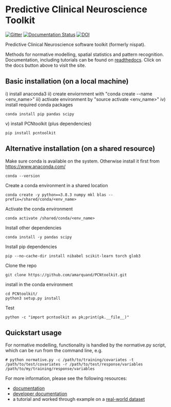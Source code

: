 # Predictive Clinical Neuroscience Toolkit
[![Gitter](https://badges.gitter.im/predictive-clinical-neuroscience/community.svg)](https://gitter.im/predictive-clinical-neuroscience/community?utm_source=badge&utm_medium=badge&utm_campaign=pr-badge) [![Documentation Status](https://readthedocs.org/projects/pcntoolkit/badge/?version=latest)](https://pcntoolkit.readthedocs.io/en/latest/?badge=latest) [![DOI](https://zenodo.org/badge/DOI/10.5281/zenodo.5207839.svg)](https://doi.org/10.5281/zenodo.5207839)


Predictive Clinical Neuroscience software toolkit (formerly nispat). 

Methods for normative modelling, spatial statistics and pattern recognition. Documentation, including tutorials can be found on [readthedocs](https://pcntoolkit.readthedocs.io/en/latest/). Click on the docs button above to visit the site. 

## Basic installation (on a local machine)

i) install anaconda3 ii) create enviornment with "conda create --name <env_name>" iii) activate environment by "source activate <env_name>" iv) install required conda packages

```
conda install pip pandas scipy
```

v) install PCNtoolkit (plus dependencies)

```
pip install pcntoolkit
```

## Alternative installation (on a shared resource)
Make sure conda is available on the system.
Otherwise install it first from https://www.anaconda.com/ 

```
conda --version
```

Create a conda environment in a shared location

```
conda create -y python==3.8.3 numpy mkl blas --prefix=/shared/conda/<env_name>
```

Activate the conda environment 

```
conda activate /shared/conda/<env_name>
```

Install other dependencies

```
conda install -y pandas scipy 
```

Install pip dependencies

```
pip --no-cache-dir install nibabel scikit-learn torch glob3 
```

Clone the repo

```
git clone https://github.com/amarquand/PCNtoolkit.git
```

install in the conda environment

```
cd PCNtoolkit/
python3 setup.py install
```

Test 
```
python -c "import pcntoolkit as pk;print(pk.__file__)"
```

## Quickstart usage

For normative modelling, functionality is handled by the normative.py script, which can be run from the command line, e.g.

```
# python normative.py -c /path/to/training/covariates -t /path/to/test/covariates -r /path/to/test/response/variables /path/to/my/training/response/variables
```

For more information, please see the following resources:

* [documentation](https://github.com/amarquand/PCNtoolkit/wiki/Home)
* [developer documentation](https://amarquand.github.io/PCNtoolkit/doc/build/html/)
* a tutorial and worked through example on a [real-world dataset](https://github.com/predictive-clinical-neuroscience/PCNtoolkit-demo)
